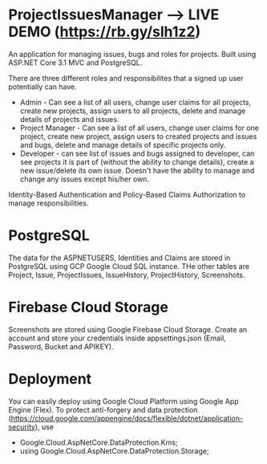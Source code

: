 # ProjectIssuesManager --> LIVE DEMO (https://rb.gy/slh1z2)

An application for managing issues, bugs and roles for projects. Built using ASP.NET Core 3.1 MVC and PostgreSQL. 

There are three different roles and responsibilites that a signed up user potentially can have.

* Admin - Can see a list of all users, change user claims for all projects, create new projects, assign users to all projects, delete and manage details of projects and issues.
* Project Manager - Can see a list of all users, change user claims for one project, create new project, assign users to created projects and issues and bugs, delete and manage details of specific projects only.
* Developer - can see list of issues and bugs assigned to developer, can see projects it is part of (without the ability to change details), create a new issue/delete its own issue. Doesn't have the ability to manage and change any issues except his/her own.

Identity-Based Authentication and Policy-Based Claims Authorization to manage responsibilities.

# PostgreSQL

The data for the ASPNETUSERS, Identities and Claims are stored in PostgreSQL using GCP Google Cloud SQL instance. THe other tables are Project, Issue, ProjectIssues, IssueHistory, ProjectHistory, Screenshots. 

# Firebase Cloud Storage

Screenshots are stored using Google Firebase Cloud Storage. Create an account and store your credentials inside appsettings.json (Email, Password, Bucket and APIKEY).

# Deployment

You can easily deploy using Google Cloud Platform using Google App Engine (Flex). To protect anti-forgery and data protection (https://cloud.google.com/appengine/docs/flexible/dotnet/application-security), use

* Google.Cloud.AspNetCore.DataProtection.Kms;
* using Google.Cloud.AspNetCore.DataProtection.Storage;
